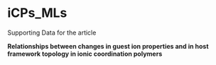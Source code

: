 # iCPs_MLs
Supporting Data for the article

**Relationships between changes in guest ion properties and in host framework topology in ionic coordination polymers**
